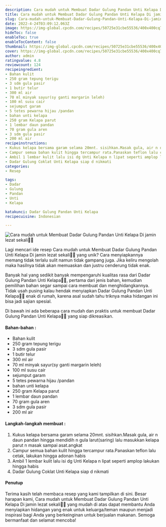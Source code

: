 ```yaml
---
description: Cara mudah untuk Membuat Dadar Gulung Pandan Unti Kelapa Di jamin lezat sekali"
title: Cara mudah untuk Membuat Dadar Gulung Pandan Unti Kelapa Di jamin lezat sekali
slug: Cara-mudah-untuk-Membuat-Dadar-Gulung-Pandan-Unti-Kelapa-Di-jamin-lezat-sekali
date: 2022-4-24T03:09:12.063Z
image: https://img-global.cpcdn.com/recipes/50725e31cbe55536/400x400cq70/photo.jpg
hideToc: false
enableToc: true
enableTocContent: false
thumbnail: https://img-global.cpcdn.com/recipes/50725e31cbe55536/400x400cq70/photo.jpg
cover: https://img-global.cpcdn.com/recipes/50725e31cbe55536/400x400cq70/photo.jpg
author: admin
ratingvalue: 4.8
reviewcount: 124
recipeingredient:
- Bahan kulit
- 250 gram tepung terigu
- 3 sdm gula pasir
- 1 butir telur
- 300 ml air
- 70 ml minyak sayur(sy ganti margarin leleh)
- 100 ml susu cair
- sejumput garam
- 5 tetes pewarna hijau /pandan
- bahan unti kelapa
- 250 gram Kelapa parut
- 1 lembar daun pandan
- 70 gram gula aren
- 3 sdm gula pasir
- 200 ml air
recipeinstructions:
- Kukus kelapa bersama garam selama 20mnt. sisihkan.Masak gula, air n daun pandan hingga mendidih n gula larut(saring) lalu masukkan kelapa parut n masak sampai asat.angkat
- Campur semua bahan kulit hingga tercampur rata.Panaskan teflon lalu cetak, lakukan hingga adonan habis
- Ambil 1 lembar kulit lalu isi dg Unti Kelapa n lipat seperti amplop lakukan hingga habis
- Dadar Gulung Coklat Unti Kelapa siap d nikmati
categories:
- Resep

tags:
- Dadar
- Gulung
- Pandan
- Unti
- Kelapa

katakunci: Dadar Gulung Pandan Unti Kelapa
recipecuisine: Indonesian

---
```


![Cara mudah untuk Membuat Dadar Gulung Pandan Unti Kelapa Di jamin lezat sekali👩‍🍳](https://img-global.cpcdn.com/recipes/50725e31cbe55536/400x400cq70/photo.jpg)

Lagi mencari ide resep Cara mudah untuk Membuat Dadar Gulung Pandan Unti Kelapa Di jamin lezat sekali👩‍🍳 yang unik? Cara menyiapkannya memang tidak terlalu sulit namun tidak gampang juga. Jika keliru mengolah maka hasilnya tidak akan memuaskan dan justru cenderung tidak enak.

Banyak hal yang sedikit banyak mempengaruhi kualitas rasa dari Dadar Gulung Pandan Unti Kelapa👩‍🍳, pertama dari jenis bahan, kemudian pemilihan bahan segar sampai cara membuat dan menghidangkannya. Tidak usah pusing kalau hendak menyiapkan Dadar Gulung Pandan Unti Kelapa👩‍🍳 enak di rumah, karena asal sudah tahu triknya maka hidangan ini bisa jadi sajian spesial.

Di bawah ini ada beberapa cara mudah dan praktis untuk membuat Dadar Gulung Pandan Unti Kelapa👩‍🍳 yang siap dikreasikan.

<!--inarticleads1-->

#### Bahan-bahan :

- Bahan kulit
- 250 gram tepung terigu
- 3 sdm gula pasir
- 1 butir telur
- 300 ml air
- 70 ml minyak sayur(sy ganti margarin leleh)
- 100 ml susu cair
- sejumput garam
- 5 tetes pewarna hijau /pandan
- bahan unti kelapa
- 250 gram Kelapa parut
- 1 lembar daun pandan
- 70 gram gula aren
- 3 sdm gula pasir
- 200 ml air

<!--inarticleads2-->

#### Langkah-langkah membuat :

1. Kukus kelapa bersama garam selama 20mnt. sisihkan.Masak gula, air n daun pandan hingga mendidih n gula larut(saring) lalu masukkan kelapa parut n masak sampai asat.angkat
1. Campur semua bahan kulit hingga tercampur rata.Panaskan teflon lalu cetak, lakukan hingga adonan habis
1. Ambil 1 lembar kulit lalu isi dg Unti Kelapa n lipat seperti amplop lakukan hingga habis
1. Dadar Gulung Coklat Unti Kelapa siap d nikmati

#### Penutup

Terima kasih telah membaca resep yang kami tampilkan di sini. Besar harapan kami, Cara mudah untuk Membuat Dadar Gulung Pandan Unti Kelapa Di jamin lezat sekali👩‍🍳 yang mudah di atas dapat membantu Anda menyiapkan hidangan yang enak untuk keluarga/teman maupun menjadi inspirasi bagi Anda yang berkeinginan untuk berjualan makanan. Semoga bermanfaat dan selamat mencoba!